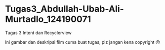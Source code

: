 # Tugas3_Abdullah-Ubab-Ali-Murtadlo_124190071

Tugas 3 Intent dan Recyclerview

Ini gambar dan deskripsi film cuma buat tugas, plz jangan kena copyright 😥
